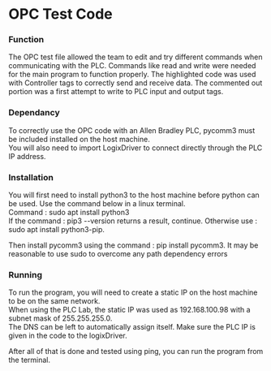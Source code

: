 # OPC Test Code

### Function
The OPC test file allowed the team to edit and try different commands when communicating with the PLC. 
Commands like read and write were needed for the main program to function properly.
The highlighted code was used with Controller tags to correctly send and receive data. 
The commented out portion was a first attempt to write to PLC input and output tags.

### Dependancy 
To correctly use the OPC code with an Allen Bradley PLC, pycomm3 must be included installed on the host machine.  
You will also need to import LogixDriver to connect directly through the PLC IP address. 

### Installation
You will first need to install python3 to the host machine before python can be used. Use the command below in a linux terminal.  
Command : sudo apt install python3  
If the command : pip3 --version returns a result, continue. Otherwise use : sudo apt install python3-pip.  

Then install pycomm3 using the command : pip install pycomm3. It may be reasonable to use sudo to overcome any path dependency errors

### Running
To run the program, you will need to create a static IP on the host machine to be on the same network.  
When using the PLC Lab, the static IP was used as 192.168.100.98 with a subnet mask of 255.255.255.0.  
The DNS can be left to automatically assign itself. Make sure the PLC IP is given in the code to the logixDriver.  

After all of that is done and tested using ping, you can run the program from the terminal.  
